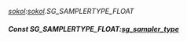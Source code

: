 _[sokol](../../modules/sokol/sokol-module.md):[sokol](../../modules/sokol/sokol-module.md).SG\_SAMPLERTYPE\_FLOAT_
##### Const SG\_SAMPLERTYPE\_FLOAT:[sg_sampler_type](../../modules/sokol/sokol-sg_sampler_type.md)
